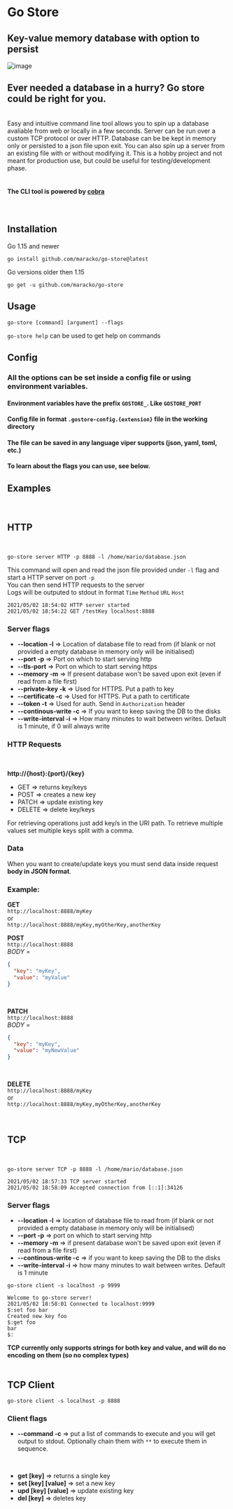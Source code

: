 # Go Store

## Key-value memory database with option to persist

![image](https://i.imgur.com/g0OVt3o.png)

## Ever needed a database in a hurry? Go store could be right for you.

<br>
Easy and intuitive command line tool allows you to spin up a database avaliable from web or locally in a few seconds.  
Server can be run over a custom TCP protocol or over HTTP.  
Database can be be kept in memory only or persisted to a json file upon exit.  
You can also spin up a server from an existing file with or without modifying it.  
This is a hobby project and not meant for production use, but could be useful for testing/development phase.

<br>
<br>

#### The CLI tool is powered by [cobra](https://github.com/spf13/cobra)

<br>

## Installation

Go 1.15 and newer

```
go install github.com/maracko/go-store@latest
```

Go versions older then 1.15

```
go get -u github.com/maracko/go-store
```

## Usage

```
go-store [command] [argument] --flags
```

`go-store help` can be used to get help on commands

## Config

### All the options can be set inside a config file or using environment variables.

#### Environment variables have the prefix `GOSTORE_`. Like `GOSTORE_PORT`

#### Config file in format `.gostore-config.{extension}` file in the working directory

#### The file can be saved in any language viper supports (json, yaml, toml, etc.)

#### To learn about the flags you can use, see below.

## Examples

<br>

## HTTP

<br>

```
go-store server HTTP -p 8888 -l /home/mario/database.json
```

This command will open and read the json file provided under `-l` flag and start a HTTP server on port `-p`  
You can then send HTTP requests to the server  
Logs will be outputed to stdout in format `Time` `Method` `URL` `Host`

```
2021/05/02 18:54:02 HTTP server started
2021/05/02 18:54:22 GET /testKey localhost:8888
```

### Server flags

- **--location -l** => Location of database file to read from (if blank or not provided a empty database in memory only will be initialised)
- **--port -p** => Port on which to start serving http
- **--tls-port** => Port on which to start serving https
- **--memory -m** => If present database won't be saved upon exit (even if read from a file first)
- **--private-key -k** => Used for HTTPS. Put a path to key
- **--certificate -c** => Used for HTTPS. Put a path to certificate
- **--token -t** => Used for auth. Send in `Authorization` header
- **--continous-write -c** => If you want to keep saving the DB to the disks
- **--write-interval -i** => How many minutes to wait between writes. Default is 1 minute, if 0 will always write
  <br>

### **HTTP Requests**

<br>

**http://{host}:{port}/{key}**
<br>

- GET => returns key/keys
- POST => creates a new key
- PATCH => update existing key
- DELETE => delete key/keys

For retrieving operations just add key/s in the URI path. To retrieve multiple values set multiple keys split with a comma.
<br>

### Data

When you want to create/update keys you must send data inside request **body in JSON format**.

### Example:

**GET**  
 `http://localhost:8888/myKey`  
 or  
 `http://localhost:8888/myKey,myOtherKey,anotherKey`
<br/>

**POST**  
 `http://localhost:8888`  
 _BODY_ =

```json
{
  "key": "myKey",
  "value": "myValue"
}
```

<br/>

**PATCH**  
 `http://localhost:8888`  
 _BODY_ =

```json
{
  "key": "myKey",
  "value": "myNewValue"
}
```

<br/>

**DELETE**  
 `http://localhost:8888/myKey`  
 or  
 `http://localhost:8888/myKey,myOtherKey,anotherKey`

<br/>

## TCP

<br>

```
go-store server TCP -p 8888 -l /home/mario/database.json

2021/05/02 18:57:33 TCP server started
2021/05/02 18:58:09 Accepted connection from [::1]:34126
```

### Server flags

- **--location -l** => location of database file to read from (if blank or not provided a empty database in memory only will be initialised)
- **--port -p** => port on which to start serving http
- **--memory -m** => if present database won't be saved upon exit (even if read from a file first)
- **--continous-write -c** => if you want to keep saving the DB to the disks
- **--write-interval -i** => how many minutes to wait between writes. Default is 1 minute
  <br>

```
go-store client -s localhost -p 9999

Welcome to go-store server!
2021/05/02 18:58:01 Connected to localhost:9999
$:set foo bar
Created new key foo
$:get foo
bar
$:
```

**TCP currently only supports strings for both key and value, and will do no encoding on them (so no complex types)**  
<br>

## TCP Client

```
go-store client -s localhost -p 8888
```

### Client flags

- **--command -c** => put a list of commands to execute and you will get output to stdout. Optionally chain them with `**` to execute them in sequence.

<br>

- **get [key]** => returns a single key
- **set [key] [value]** => set a new key
- **upd [key] [value]** => update existing key
- **del [key]** => deletes key
  <br>

